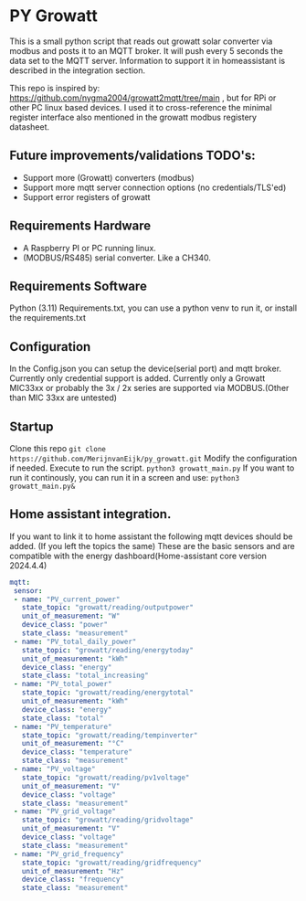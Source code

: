 # PY Growatt
This is a small python script that reads out growatt solar converter via modbus and posts it to an MQTT broker.
It will push every 5 seconds the data set to the MQTT server. Information to support it in homeassistant is described in the integration section.

This repo is inspired by: https://github.com/nygma2004/growatt2mqtt/tree/main , but for RPi or other PC linux based devices.
I used it to cross-reference the minimal register interface also mentioned in the growatt modbus registery datasheet.

## Future improvements/validations TODO's:
- Support more (Growatt) converters (modbus)
- Support more mqtt server connection options (no credentials/TLS'ed)
- Support error registers of growatt

## Requirements Hardware
- A Raspberry PI or PC running linux.
- (MODBUS/RS485) serial converter. Like a CH340.

## Requirements Software
Python (3.11) Requirements.txt, you can use a python venv to run it, or install the requirements.txt

## Configuration
In the Config.json you can setup the device(serial port) and mqtt broker. Currently only credential support is added.
Currently only a Growatt MIC33xx or probably the 3x / 2x series are supported via MODBUS.(Other than MIC 33xx are untested)

## Startup
Clone this repo
`git clone https://github.com/MerijnvanEijk/py_growatt.git`
Modify the configuration if needed.
Execute to run the script.
`python3 growatt_main.py` 
If you want to run it continously, you can run it in a screen and use:
`python3 growatt_main.py&` 

## Home assistant integration.
If you want to link it to home assistant the following mqtt devices should be added. (If you left the topics the same)
These are the basic sensors and are compatible with the energy dashboard(Home-assistant core version 2024.4.4)
```YAML
mqtt:
 sensor:
 - name: "PV_current_power"
   state_topic: "growatt/reading/outputpower"
   unit_of_measurement: "W"
   device_class: "power"
   state_class: "measurement"
 - name: "PV_total_daily_power"
   state_topic: "growatt/reading/energytoday"
   unit_of_measurement: "kWh"
   device_class: "energy"
   state_class: "total_increasing"
 - name: "PV_total_power"
   state_topic: "growatt/reading/energytotal"
   unit_of_measurement: "kWh"
   device_class: "energy"
   state_class: "total"
 - name: "PV_temperature"
   state_topic: "growatt/reading/tempinverter"
   unit_of_measurement: "°C"
   device_class: "temperature"
   state_class: "measurement"
 - name: "PV_voltage"
   state_topic: "growatt/reading/pv1voltage"
   unit_of_measurement: "V"
   device_class: "voltage"
   state_class: "measurement"
 - name: "PV_grid_voltage"
   state_topic: "growatt/reading/gridvoltage"
   unit_of_measurement: "V"
   device_class: "voltage"
   state_class: "measurement"
 - name: "PV_grid_frequency"
   state_topic: "growatt/reading/gridfrequency"
   unit_of_measurement: "Hz"
   device_class: "frequency"
   state_class: "measurement"
```

